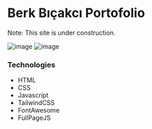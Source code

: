 # Berk Bıçakcı Portofolio
Note: This site is under construction.

![image](https://github.com/bicakciberk/bicakciberk-Portofolio/assets/120296952/5528453d-2b13-404e-9e96-8058f9c6685a)
![image](https://github.com/bicakciberk/bicakciberk-Portofolio/assets/120296952/2cdb0ea1-27ae-4dd4-b6c0-7d63d432a826)

### Technologies
- HTML
- CSS
- Javascript
- TailwindCSS
- FontAwesome
- FullPageJS
